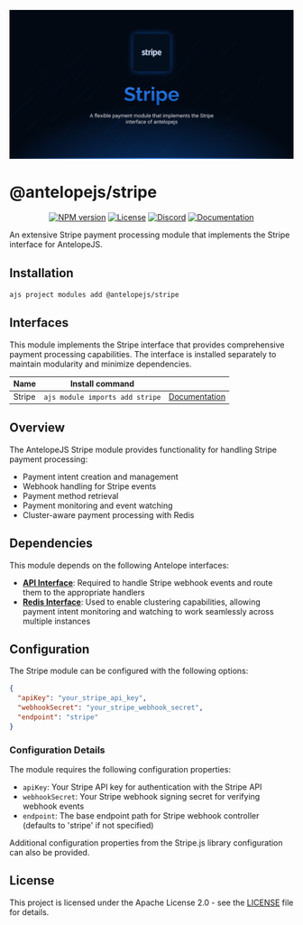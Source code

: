 ![Stripe](.github/social-card.png)

# @antelopejs/stripe

<div align="center">
<a href="https://www.npmjs.com/package/@antelopejs/stripe"><img alt="NPM version" src="https://img.shields.io/npm/v/@antelopejs/stripe.svg?style=for-the-badge&labelColor=000000"></a>
<a href="./LICENSE"><img alt="License" src="https://img.shields.io/npm/l/@antelopejs/stripe.svg?style=for-the-badge&labelColor=000000"></a>
<a href="https://discord.gg/C2G8QW63"><img src="https://img.shields.io/badge/Discord-18181B?logo=discord&style=for-the-badge&color=000000" alt="Discord"></a>
<a href="https://antelopejs.com/modules/stripe"><img src="https://img.shields.io/badge/Docs-18181B?style=for-the-badge&color=000000" alt="Documentation"></a>
</div>

An extensive Stripe payment processing module that implements the Stripe interface for AntelopeJS.

## Installation

```bash
ajs project modules add @antelopejs/stripe
```

## Interfaces

This module implements the Stripe interface that provides comprehensive payment processing capabilities. The interface is installed separately to maintain modularity and minimize dependencies.

| Name          | Install command                         |                                                                 |
| ------------- | --------------------------------------- | --------------------------------------------------------------- |
| Stripe        | `ajs module imports add stripe`         | [Documentation](https://github.com/AntelopeJS/interface-stripe) |


## Overview

The AntelopeJS Stripe module provides functionality for handling Stripe payment processing:

- Payment intent creation and management
- Webhook handling for Stripe events
- Payment method retrieval
- Payment monitoring and event watching
- Cluster-aware payment processing with Redis

## Dependencies

This module depends on the following Antelope interfaces:

- [**API Interface**](https://github.com/AntelopeJS/interface-api): Required to handle Stripe webhook events and route them to the appropriate handlers
- [**Redis Interface**](https://github.com/AntelopeJS/interface-redis): Used to enable clustering capabilities, allowing payment intent monitoring and watching to work seamlessly across multiple instances

## Configuration

The Stripe module can be configured with the following options:

```json
{
  "apiKey": "your_stripe_api_key",
  "webhookSecret": "your_stripe_webhook_secret",
  "endpoint": "stripe"
}
```

### Configuration Details

The module requires the following configuration properties:

- `apiKey`: Your Stripe API key for authentication with the Stripe API
- `webhookSecret`: Your Stripe webhook signing secret for verifying webhook events
- `endpoint`: The base endpoint path for Stripe webhook controller (defaults to 'stripe' if not specified)

Additional configuration properties from the Stripe.js library configuration can also be provided.

## License

This project is licensed under the Apache License 2.0 - see the [LICENSE](LICENSE) file for details.
